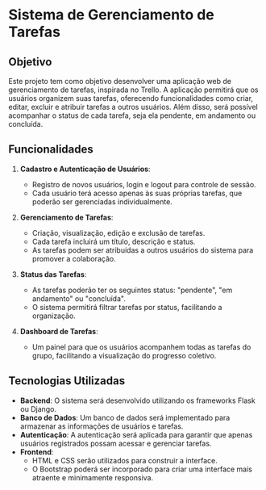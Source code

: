 # Sistema de Gerenciamento de Tarefas

## Objetivo

Este projeto tem como objetivo desenvolver uma aplicação web de gerenciamento de tarefas, inspirada no Trello. A aplicação permitirá que os usuários organizem suas tarefas, oferecendo funcionalidades como criar, editar, excluir e atribuir tarefas a outros usuários. Além disso, será possível acompanhar o status de cada tarefa, seja ela pendente, em andamento ou concluída.

## Funcionalidades

1. **Cadastro e Autenticação de Usuários**:  
   - Registro de novos usuários, login e logout para controle de sessão.
   - Cada usuário terá acesso apenas às suas próprias tarefas, que poderão ser gerenciadas individualmente.

2. **Gerenciamento de Tarefas**:  
   - Criação, visualização, edição e exclusão de tarefas.
   - Cada tarefa incluirá um título, descrição e status.
   - As tarefas podem ser atribuídas a outros usuários do sistema para promover a colaboração.

3. **Status das Tarefas**:  
   - As tarefas poderão ter os seguintes status: "pendente", "em andamento" ou "concluída".
   - O sistema permitirá filtrar tarefas por status, facilitando a organização.

4. **Dashboard de Tarefas**:  
   - Um painel para que os usuários acompanhem todas as tarefas do grupo, facilitando a visualização do progresso coletivo.

## Tecnologias Utilizadas

- **Backend**: O sistema será desenvolvido utilizando os frameworks Flask ou Django.
- **Banco de Dados**: Um banco de dados será implementado para armazenar as informações de usuários e tarefas.
- **Autenticação**: A autenticação será aplicada para garantir que apenas usuários registrados possam acessar e gerenciar tarefas.
- **Frontend**: 
  - HTML e CSS serão utilizados para construir a interface.
  - O Bootstrap poderá ser incorporado para criar uma interface mais atraente e minimamente responsiva.